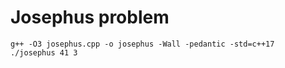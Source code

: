 # Josephus problem

    g++ -O3 josephus.cpp -o josephus -Wall -pedantic -std=c++17
    ./josephus 41 3

